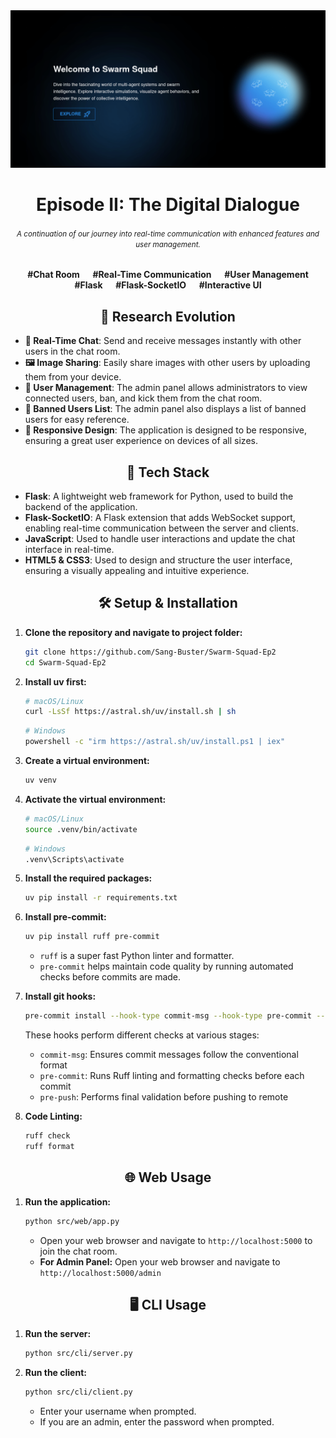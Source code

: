 <div align="center">
  <a href="https://github.com/Sang-Buster/Swarm-Squad"><img src="img/banner.png?raw=true" /></a>
  <h1>Episode II: The Digital Dialogue</h1>
  <h6><small>A continuation of our journey into real-time communication with enhanced features and user management.</small></h6>
  <p><b>#Chat Room &emsp; #Real-Time Communication &emsp; #User Management <br/>#Flask &emsp; #Flask-SocketIO &emsp; #Interactive UI</b></p>
</div>


<div align="center">
  <h2 align="center">🔬 Research Evolution</h2>
</div>

* **💬 Real-Time Chat**: Send and receive messages instantly with other users in the chat room.
* **🖼️ Image Sharing**: Easily share images with other users by uploading them from your device.
* **👥 User Management**: The admin panel allows administrators to view connected users, ban, and kick them from the chat room.
* **🚫 Banned Users List**: The admin panel also displays a list of banned users for easy reference.
* **📱 Responsive Design**: The application is designed to be responsive, ensuring a great user experience on devices of all sizes.


<div align="center">
  <h2>🔧 Tech Stack</h2>
</div>

* **Flask**: A lightweight web framework for Python, used to build the backend of the application.
* **Flask-SocketIO**: A Flask extension that adds WebSocket support, enabling real-time communication between the server and clients.
* **JavaScript**: Used to handle user interactions and update the chat interface in real-time.
* **HTML5 & CSS3**: Used to design and structure the user interface, ensuring a visually appealing and intuitive experience.


<div align="center">
  <h2>🛠️ Setup & Installation</h2>
</div>

1. **Clone the repository and navigate to project folder:**
   ```bash
   git clone https://github.com/Sang-Buster/Swarm-Squad-Ep2
   cd Swarm-Squad-Ep2
   ```

2. **Install uv first:**
   ```bash
   # macOS/Linux
   curl -LsSf https://astral.sh/uv/install.sh | sh
   ```

   ```bash
   # Windows
   powershell -c "irm https://astral.sh/uv/install.ps1 | iex"
   ```

3. **Create a virtual environment:**
   ```bash
   uv venv
   ```

4. **Activate the virtual environment:**
   ```bash
   # macOS/Linux
   source .venv/bin/activate
   ```

   ```bash
   # Windows
   .venv\Scripts\activate
   ```

5. **Install the required packages:**
   ```bash
   uv pip install -r requirements.txt
   ```

6. **Install pre-commit:**
   ```bash
   uv pip install ruff pre-commit
   ```
   - `ruff` is a super fast Python linter and formatter.
   - `pre-commit` helps maintain code quality by running automated checks before commits are made.

7. **Install git hooks:**
   ```bash
   pre-commit install --hook-type commit-msg --hook-type pre-commit --hook-type pre-push
   ```

   These hooks perform different checks at various stages:
   - `commit-msg`: Ensures commit messages follow the conventional format
   - `pre-commit`: Runs Ruff linting and formatting checks before each commit
   - `pre-push`: Performs final validation before pushing to remote
  

8. **Code Linting:**
   ```bash
   ruff check
   ruff format
   ```


<div align="center">
  <h2>🌐 Web Usage</h2>
</div>

1. **Run the application:**
   ```bash
   python src/web/app.py
   ```

   - Open your web browser and navigate to `http://localhost:5000` to join the chat room.
   - **For Admin Panel:** Open your web browser and navigate to `http://localhost:5000/admin`



<div align="center">
  <h2>🖥️ CLI  Usage</h2>
</div>

1. **Run the server:**
   ```bash
   python src/cli/server.py
   ```

2. **Run the client:**
   ```bash
   python src/cli/client.py
   ```

   - Enter your username when prompted.
   - If you are an admin, enter the password when prompted.